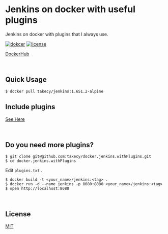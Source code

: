# Jenkins on docker with useful plugins
Jenkins on docker with plugins that I always use.

[![dokcer](https://img.shields.io/badge/docker-jenkins--1.651.2--alpine-blue.svg?style=flat-square)](https://hub.docker.com/r/takecy/jenkins/)
[![license](https://img.shields.io/badge/license-MIT-blue.svg?style=flat-square)]()

[DockerHub](https://hub.docker.com/r/takecy/jenkins/)  

<br/>

## Quick Usage
```
$ docker pull takecy/jenkins:1.651.2-alpine
```

## Include plugins
[See Here](plugins.txt)

<br/>

## Do you need more plugins?
```
$ git clone git@github.com:takecy/docker.jenkins.withPlugins.git
$ cd docker.jenkins.withPlugins
```
Edit `plugins.txt` .
```shell
$ docker build -t <your_name>/jenkins:<tag> .
$ docker run -d --name jenkins -p 8080:8080 <your_name>/jenkins:<tag>
$ open http://localhost:8080
```

<br/>

## License
[MIT](./LISENCE)
